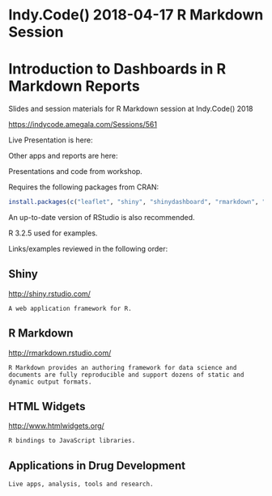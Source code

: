 # Indy.Code() 2018-04-17 R Markdown Session
# Introduction to Dashboards in R Markdown Reports

Slides and session materials for R Markdown session at Indy.Code() 2018

https://indycode.amegala.com/Sessions/561

Live Presentation is here:




Other apps and reports are here:


Presentations and code from workshop.

Requires the following packages from CRAN:

```r
install.packages(c("leaflet", "shiny", "shinydashboard", "rmarkdown", "flex_dashboard", "ggplot2", "plotly", "plyr", "reshape2"))
``` 

An up-to-date version of RStudio is also recommended.

R 3.2.5 used for examples.

Links/examples reviewed in the following order:

## **Shiny**

http://shiny.rstudio.com/

    A web application framework for R.

## **R Markdown**

http://rmarkdown.rstudio.com/
  
    R Markdown provides an authoring framework for data science and documents are fully reproducible and support dozens of static and dynamic output formats.

## **HTML Widgets**

http://www.htmlwidgets.org/

    R bindings to JavaScript libraries.
    
## **Applications in Drug Development**

    Live apps, analysis, tools and research.